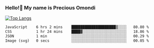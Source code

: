 ### Hello!👋 My name is Precious Omondi 

[![Top Langs](https://github-readme-stats.vercel.app/api/top-langs/?username=Presho99&langs_count=8&theme=dark)](https://github.com/Presho99/github-readme-stats)



<!--START_SECTION:waka-->

```txt
JavaScript    6 hrs 2 mins    ████████████████████▒░░░░   80.80 %
CSS           1 hr 24 mins    ████▓░░░░░░░░░░░░░░░░░░░░   18.86 %
JSON          1 min           ░░░░░░░░░░░░░░░░░░░░░░░░░   00.29 %
Image (svg)   0 secs          ░░░░░░░░░░░░░░░░░░░░░░░░░   00.05 %
```

<!--END_SECTION:waka-->


